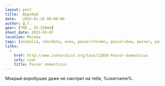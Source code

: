 ```yaml
---
layout: post
title:  Воробей
date:   2016-01-26 00:00:00
author: Д.Г.
gear: [70D , 55-250mm]
shoot_date: 2015-03-07
location: Москва
tags: [animalia, chordata, aves, passeriformes, passeridae, passer, passer domesticus]
links:
  -
    href: http://www.inaturalist.org/taxa/13858-Passer-domesticus
    info: inat
    title: Passer domesticus
---
```


Мокрый воробушек даже не смотрит на тебя, %username%.
